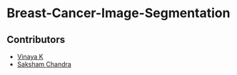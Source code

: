 #    Breast-Cancer-Image-Segmentation


## Contributors
- [Vinaya K](https://github.com/Vinayak2004/)
- [Saksham Chandra](https://github.com/Saksham-Chandra)
